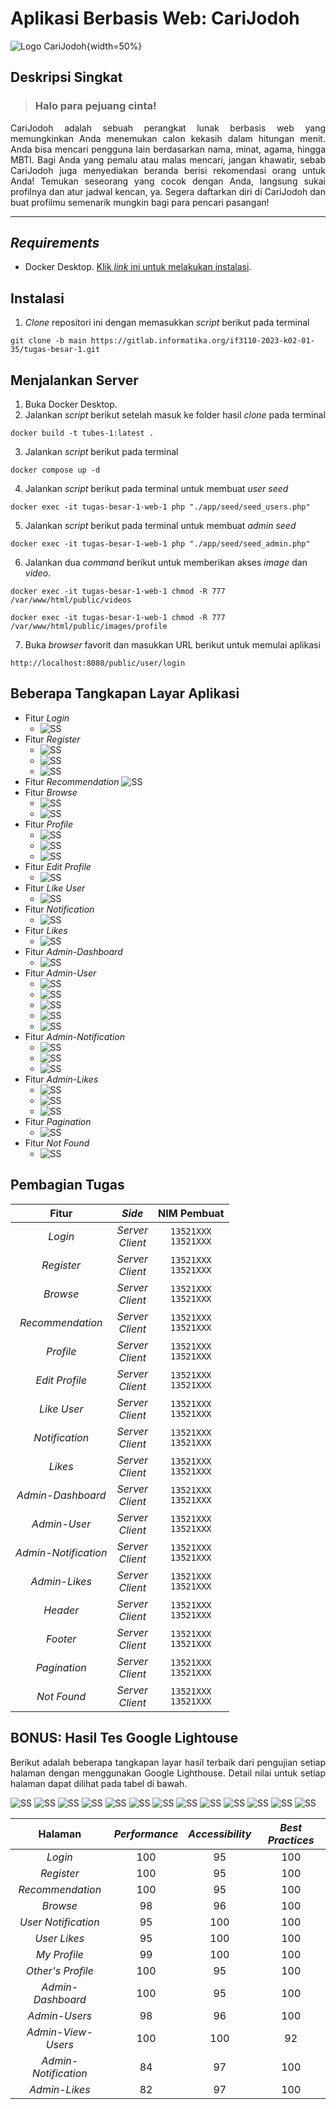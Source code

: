 # Aplikasi Berbasis Web: CariJodoh

![Logo CariJodoh](src/public/images/assets/logo.webp){width=50%}

## Deskripsi Singkat

> <h3>Halo para pejuang cinta!</h3>

<div align="justify">
    <p>CariJodoh adalah sebuah perangkat lunak berbasis web yang memungkinkan Anda menemukan calon kekasih dalam hitungan menit. Anda bisa mencari pengguna lain berdasarkan nama, minat, agama, hingga MBTI. Bagi Anda yang pemalu atau malas mencari, jangan khawatir, sebab CariJodoh juga menyediakan beranda berisi rekomendasi orang untuk Anda! Temukan seseorang yang cocok dengan Anda, langsung sukai profilnya dan atur jadwal kencan, ya. Segera daftarkan diri di CariJodoh dan buat profilmu semenarik mungkin bagi para pencari pasangan!</p>
</div>

---

## _Requirements_

- Docker Desktop. [Klik _link_ ini untuk melakukan instalasi](https://www.docker.com/products/docker-desktop/).

## Instalasi

1. _Clone_ repositori ini dengan memasukkan _script_ berikut pada terminal

```
git clone -b main https://gitlab.informatika.org/if3110-2023-k02-01-35/tugas-besar-1.git
```

## Menjalankan Server

1. Buka Docker Desktop.
2. Jalankan _script_ berikut setelah masuk ke folder hasil _clone_ pada terminal

```
docker build -t tubes-1:latest .
```

3. Jalankan _script_ berikut pada terminal

```
docker compose up -d
```

4. Jalankan _script_ berikut pada terminal untuk membuat _user seed_

```
docker exec -it tugas-besar-1-web-1 php "./app/seed/seed_users.php"
```

5. Jalankan _script_ berikut pada terminal untuk membuat _admin seed_

```
docker exec -it tugas-besar-1-web-1 php "./app/seed/seed_admin.php"
```

6. Jalankan dua _command_ berikut untuk memberikan akses _image_ dan _video_.

```
docker exec -it tugas-besar-1-web-1 chmod -R 777 /var/www/html/public/videos
```

```
docker exec -it tugas-besar-1-web-1 chmod -R 777 /var/www/html/public/images/profile
```

7. Buka _browser_ favorit dan masukkan URL berikut untuk memulai aplikasi

```
http://localhost:8080/public/user/login
```

## Beberapa Tangkapan Layar Aplikasi

- Fitur _Login_
  - ![SS](docs/visualisasi/login.JPG)
- Fitur _Register_
  - ![SS](docs/visualisasi/register1.JPG)
  - ![SS](docs/visualisasi/register2.JPG)
  - ![SS](docs/visualisasi/register3.JPG)
- Fitur _Recommendation_
  ![SS](docs/visualisasi/recommendation.JPG)
- Fitur _Browse_
  - ![SS](docs/visualisasi/browse1.JPG)
  - ![SS](docs/visualisasi/browse2.JPG)
- Fitur _Profile_
  - ![SS](docs/visualisasi/myprofile1.JPG)
  - ![SS](docs/visualisasi/myprofile2.JPG)
  - ![SS](docs/visualisasi/othersprofile.JPG)
- Fitur _Edit Profile_
  - ![SS](docs/visualisasi/editprofile.JPG)
- Fitur _Like User_
  - ![SS](docs/visualisasi/likeuser.JPG)
- Fitur _Notification_
  - ![SS](docs/visualisasi/notification.JPG)
- Fitur _Likes_
  - ![SS](docs/visualisasi/likes.JPG)
- Fitur _Admin-Dashboard_
  - ![SS](docs/visualisasi/admin-dashboard.JPG)
- Fitur _Admin-User_
  - ![SS](docs/visualisasi/admin-user.JPG)
  - ![SS](docs/visualisasi/admin-add-user.JPG)
  - ![SS](docs/visualisasi/admin-view-user.JPG)
  - ![SS](docs/visualisasi/admin-edit-user.JPG)
  - ![SS](docs/visualisasi/admin-delete-user.JPG)
- Fitur _Admin-Notification_
  - ![SS](docs/visualisasi/admin-notification.JPG)
  - ![SS](docs/visualisasi/admin-notification2.JPG)
  - ![SS](docs/visualisasi/admin-delete-notification.JPG)
- Fitur _Admin-Likes_
  - ![SS](docs/visualisasi/admin-likes.JPG)
  - ![SS](docs/visualisasi/admin-likes2.JPG)
  - ![SS](docs/visualisasi/admin-delete-likes.JPG)
- Fitur _Pagination_
  - ![SS](docs/visualisasi/pagination.JPG)
- Fitur _Not Found_
  - ![SS](docs/visualisasi/notfound.JPG)

## Pembagian Tugas

|        Fitur         |        _Side_        |       NIM Pembuat        |
| :------------------: | :------------------: | :----------------------: |
|       _Login_        | _Server_<br>_Client_ | `13521XXX`<br>`13521XXX` |
|      _Register_      | _Server_<br>_Client_ | `13521XXX`<br>`13521XXX` |
|       _Browse_       | _Server_<br>_Client_ | `13521XXX`<br>`13521XXX` |
|   _Recommendation_   | _Server_<br>_Client_ | `13521XXX`<br>`13521XXX` |
|      _Profile_       | _Server_<br>_Client_ | `13521XXX`<br>`13521XXX` |
|    _Edit Profile_    | _Server_<br>_Client_ | `13521XXX`<br>`13521XXX` |
|     _Like User_      | _Server_<br>_Client_ | `13521XXX`<br>`13521XXX` |
|    _Notification_    | _Server_<br>_Client_ | `13521XXX`<br>`13521XXX` |
|       _Likes_        | _Server_<br>_Client_ | `13521XXX`<br>`13521XXX` |
|  _Admin-Dashboard_   | _Server_<br>_Client_ | `13521XXX`<br>`13521XXX` |
|     _Admin-User_     | _Server_<br>_Client_ | `13521XXX`<br>`13521XXX` |
| _Admin-Notification_ | _Server_<br>_Client_ | `13521XXX`<br>`13521XXX` |
|    _Admin-Likes_     | _Server_<br>_Client_ | `13521XXX`<br>`13521XXX` |
|       _Header_       | _Server_<br>_Client_ | `13521XXX`<br>`13521XXX` |
|       _Footer_       | _Server_<br>_Client_ | `13521XXX`<br>`13521XXX` |
|     _Pagination_     | _Server_<br>_Client_ | `13521XXX`<br>`13521XXX` |
|     _Not Found_      | _Server_<br>_Client_ | `13521XXX`<br>`13521XXX` |

## BONUS: Hasil Tes Google Lightouse

<div align="justify">
    <p>Berikut adalah beberapa tangkapan layar hasil terbaik dari pengujian setiap halaman dengan menggunakan Google Lighthouse. Detail nilai untuk setiap halaman dapat dilihat pada tabel di bawah.</p>
</div>

![SS](docs/lighthouse/login.png)
![SS](docs/lighthouse/register.png)
![SS](docs/lighthouse/recommendation.png)
![SS](docs/lighthouse/browse.png)
![SS](docs/lighthouse/user-notification.png)
![SS](docs/lighthouse/user-likes.png)
![SS](docs/lighthouse/my-profile.png)
![SS](docs/lighthouse/view-profile.png)
![SS](docs/lighthouse/admin-dashboard.png)
![SS](docs/lighthouse/admin-users.png)
![SS](docs/lighthouse/admin-view-user.png)
![SS](docs/lighthouse/admin-notification.png)
![SS](docs/lighthouse/admin-likes.png)

|       Halaman        | _Performance_ | _Accessibility_ | _Best Practices_ |
| :------------------: | :-----------: | :-------------: | :--------------: |
|       _Login_        |      100      |       95        |       100        |
|      _Register_      |      100      |       95        |       100        |
|   _Recommendation_   |      100      |       95        |       100        |
|       _Browse_       |      98       |       96        |       100        |
| _User Notification_  |      95       |       100       |       100        |
|     _User Likes_     |      95       |       100       |       100        |
|     _My Profile_     |      99       |       100       |       100        |
|  _Other's Profile_   |      100      |       95        |       100        |
|  _Admin-Dashboard_   |      100      |       95        |       100        |
|    _Admin-Users_     |      98       |       96        |       100        |
|  _Admin-View-Users_  |      100      |       100       |        92        |
| _Admin-Notification_ |      84       |       97        |       100        |
|    _Admin-Likes_     |      82       |       97        |       100        |
